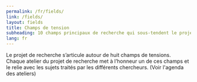 ```yaml
---
permalink: /fr/fields/
link: /fields/
layout: fields
title: Champs de tension
subheading: 10 champs principaux de recherche qui sous-tendent le projet
lang: fr
---
```


Le projet de recherche s’articule autour de huit champs de tensions. Chaque atelier du projet de recherche met à l’honneur un de ces champs et le relie avec les sujets traités par les différents chercheurs. (Voir l'agenda des ateliers)
<!-- more -->
